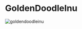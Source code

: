 # GoldenDoodleInu

![goldendoodleinu](https://user-images.githubusercontent.com/121312707/229460964-907fd375-c35d-48fc-a2fd-053143b1f798.png)
